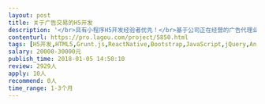 ```yaml
---                
layout: post       
title: 关于广告交易的H5开发           
description: '</br>具有小程序H5开发经验者优先！</br>基于公司正在经营的广告代理业务，提取和整理出整个广告行业的运作模式，将全广告行业纳入平台，实现客户直接在平台上从媒体购买广告，媒体价格表标准化，部分透明化，逐步取代各类广告代理公司。 平台主体需求类似京东这样的多用户商城或者猪八戒这样的威客，定制的需求是将各类媒体和各类广告对各行业的价格体系录入到平台数据库（大数据积累），客户与媒体直接在平台上线上交易。</br>'     
contenturl: https://pro.lagou.com/project/5850.html      
tags: [H5开发,HTML5,Grunt.js,ReactNative,Bootstrap,JavaScript,jQuery,AngularJS,React,NodeJS,CSS3]            
salary: 20000-30000元          
publish_time: 2018-01-05 14:50:10         
review: 2929人                   
apply: 10人                   
recommend: 0人                   
time_range: 1-3个月              
---                 
```


